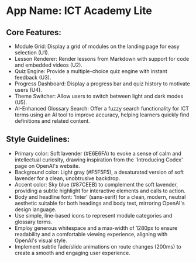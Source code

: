 # **App Name**: ICT Academy Lite

## Core Features:

- Module Grid: Display a grid of modules on the landing page for easy selection (U1).
- Lesson Renderer: Render lessons from Markdown with support for code and embedded videos (U2).
- Quiz Engine: Provide a multiple-choice quiz engine with instant feedback (U3).
- Progress Dashboard: Display a progress bar and quiz history to motivate users (U4).
- Theme Switcher: Allow users to switch between light and dark modes (U5).
- AI-Enhanced Glossary Search: Offer a fuzzy search functionality for ICT terms using an AI tool to improve accuracy, helping learners quickly find definitions and related content.

## Style Guidelines:

- Primary color: Soft lavender (#E6E6FA) to evoke a sense of calm and intellectual curiosity, drawing inspiration from the 'Introducing Codex' page on OpenAI's website.
- Background color: Light gray (#F5F5F5), a desaturated version of soft lavender for a clean, unobtrusive backdrop.
- Accent color: Sky blue (#87CEEB) to complement the soft lavender, providing a subtle highlight for interactive elements and calls to action.
- Body and headline font: 'Inter' (sans-serif) for a clean, modern, neutral aesthetic suitable for both headings and body text, mirroring OpenAI's design language.
- Use simple, line-based icons to represent module categories and glossary terms.
- Employ generous whitespace and a max-width of 1280px to ensure readability and a comfortable viewing experience, aligning with OpenAI's visual style.
- Implement subtle fade/slide animations on route changes (200ms) to create a smooth and engaging user experience.